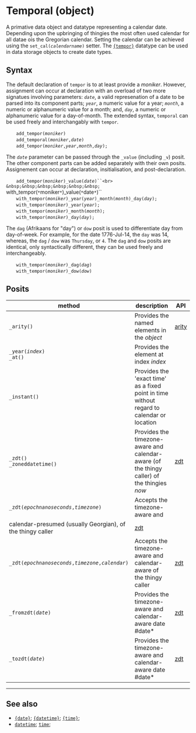 # Temporal (object)
<!-- https://tc39.es/proposal-temporal/ -->
A primative data object and datatype representing a calendar date. Depending upon the upbringing of thingies the most often used calendar for all datae ois the Gregorian calendar. Setting the calendar can be achieved using the `set_cal(`*`calendarname`*`)` setter. The [`{tempor}`](../dt/tempor.md) datatype can be used in data storage objects to create date types. 

## Syntax
The default declaration of `tempor` is to at least provide a *moniker*. However, assignment can occur at declaration with an overload of two more signatues involving parameters: *`date`*, a valid represenation of a date to be parsed into its component parts; *`year`*, a numeric value for a year; *`month`*, a numeric or alphanumeric value for a month; and, *`day`*, a numeric or alphanumeric value for a day-of-month. The extended syntax, `temporal` can be used freely and interchangably with `tempor`.

&nbsp;&nbsp;&nbsp;&nbsp;&nbsp;&nbsp; `add_tempor(`*`moniker`*`)`<br>
&nbsp;&nbsp;&nbsp;&nbsp;&nbsp;&nbsp; `add_temporal(`*`moniker`*`,`*`date`*`)`<br>
&nbsp;&nbsp;&nbsp;&nbsp;&nbsp;&nbsp; `add_tempor(`*`moniker`*`,`*`year`*`,`*`month`*`,`*`day`*`);`<br>

The *`date`* parameter can be passed through the `_value` (including `_v`) posit. The other component parts can be added separately with their own posits.  Assignement can occur at declaration, insitialisation, and post-declaration.

&nbsp;&nbsp;&nbsp;&nbsp;&nbsp;&nbsp; `add_tempor(`*`moniker`*`)_value(`*`date`*`)``<br>
&nbsp;&nbsp;&nbsp;&nbsp;&nbsp;&nbsp; `with_tempor(`*`moniker`*`)_value(`*`date`*`)``<br>
&nbsp;&nbsp;&nbsp;&nbsp;&nbsp;&nbsp; `with_tempor(`*`moniker`*`)_year(`*`year`*`)_month(`*`month`*`)_day(`*`day`*`);`<br>
&nbsp;&nbsp;&nbsp;&nbsp;&nbsp;&nbsp; `with_tempor(`*`moniker`*`)_year(`*`year`*`);`<br>
&nbsp;&nbsp;&nbsp;&nbsp;&nbsp;&nbsp; `with_tempor(`*`moniker`*`)_month(`*`month`*`);`<br>
&nbsp;&nbsp;&nbsp;&nbsp;&nbsp;&nbsp; `with_tempor(`*`moniker`*`)_day(`*`day`*`);`

The `dag` (Afrikaans for "day") or `dow` posit is used to differentiate day from day-of-week. For example, for the date 1776-Jul-14, the `day` was 14, whereas, the `dag` / `dow` was `Thursday`, or `4`. The `dag` and `dow` posits are identical, only syntactically different, they can be used freely and interchangeably.

&nbsp;&nbsp;&nbsp;&nbsp;&nbsp;&nbsp; `with_tempor(`*`moniker`*`)_dag(`*`dag`*`)`<br>
&nbsp;&nbsp;&nbsp;&nbsp;&nbsp;&nbsp; `with_tempor(`*`moniker`*`)_dow(`*`dow`*`)`

## Posits

| method | description | API |
| --- | -------- | --- |
| <a name="arity"></a> `_arity()` | Provides the named elements in the *object* | [arity](../prop/arity.md) |
| <a name="year"></a> `_year(`*`index`*`)`<br>`_at()` | Provides the element at index *index* |
| <a name="instant"></a> `_instant()` | Provides the 'exact time' as a fixed point in time without regard to calendar or location |
| <a name="zdt_a"></a> `_zdt()`<br>`_zoneddatetime()` | Provides the timezone-aware and calendar-aware (of the thingy caller) of the thingies *now* | [zdt](../funct/zdt.md) |
| <a name="zdt_b"></a> `_zdt(`*`epochnanoseconds`*`,`*`timezone`*`)` | Accepts the timezone-aware and 
calendar-presumed (usually Georgian), of the thingy caller | [zdt](../funct/zdt.md) |
| <a name="zdt_c"></a> `_zdt(`*`epochnanoseconds`*`,`*`timezone`*`,`*`calendar`*`)` | Accepts the timezone-aware and calendar-aware of the thingy caller | [zdt](../funct/zdt.md) |
| <a name="zdt_d"></a> `_fromzdt(`*`date`*`)` | Provides the timezone-aware and calendar-aware date #date* | [zdt](../funct/zdt.md) |
| <a name="zdt_e"></a> `_tozdt(`*`date`*`)` | Provides the timezone-aware and calendar-aware date #date* | [zdt](../funct/zdt.md) |

---
## See also

* [`{date}`](../dt/date.md); [`{datetime}`](../dt/datetime.md); [`{time}`](../dt/datetime.md); 
* [`datetime`](../obj/datetime.md); [`time`](../obj/time.md);
